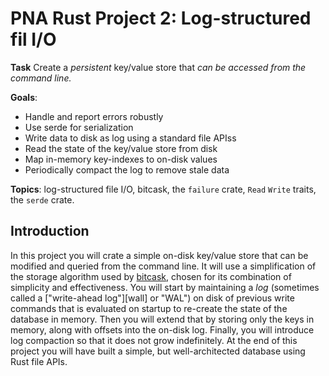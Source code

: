 # PNA Rust Project 2: Log-structured fil I/O

**Task** Create a _persistent_ key/value store that _can be accessed from the command line._

**Goals**:

- Handle and report errors robustly
- Use serde for serialization
- Write data to disk as log using a standard file APIss
- Read the state of the key/value store from disk 
- Map in-memory key-indexes to on-disk values
- Periodically compact the log to remove stale data

**Topics**: log-structured file I/O, bitcask, the `failure` crate,
`Read` `Write` traits, the `serde` crate.


## Introduction

In this project you will crate a simple on-disk key/value store that can be
modified and queried from the command line. It will use a simplification of the
storage algorithm used by [bitcask], chosen for its combination of simplicity
and effectiveness. You will start by maintaining a _log_ (sometimes called a
["write-ahead log"][wall] or "WAL") on disk of previous write commands that is evaluated on startup to re-create the state of the database in memory. Then you
will extend that by storing only the keys in memory, along with offsets into the
on-disk log. Finally, you will introduce log compaction so that it does not grow
indefinitely. At the end of this project you will have built a simple, but
well-architected database using Rust file APIs.

[wal]: https://en.wikipedia.org/wiki/Write-ahead_logging
[bitcask]: https://github.com/basho/bitcask
